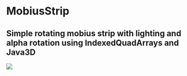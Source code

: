 # MobiusStrip

## Simple rotating mobius strip with lighting and alpha rotation using IndexedQuadArrays and Java3D

![](https://media.giphy.com/media/J1LVhazYu2avMQ7Csv/giphy.gif)
